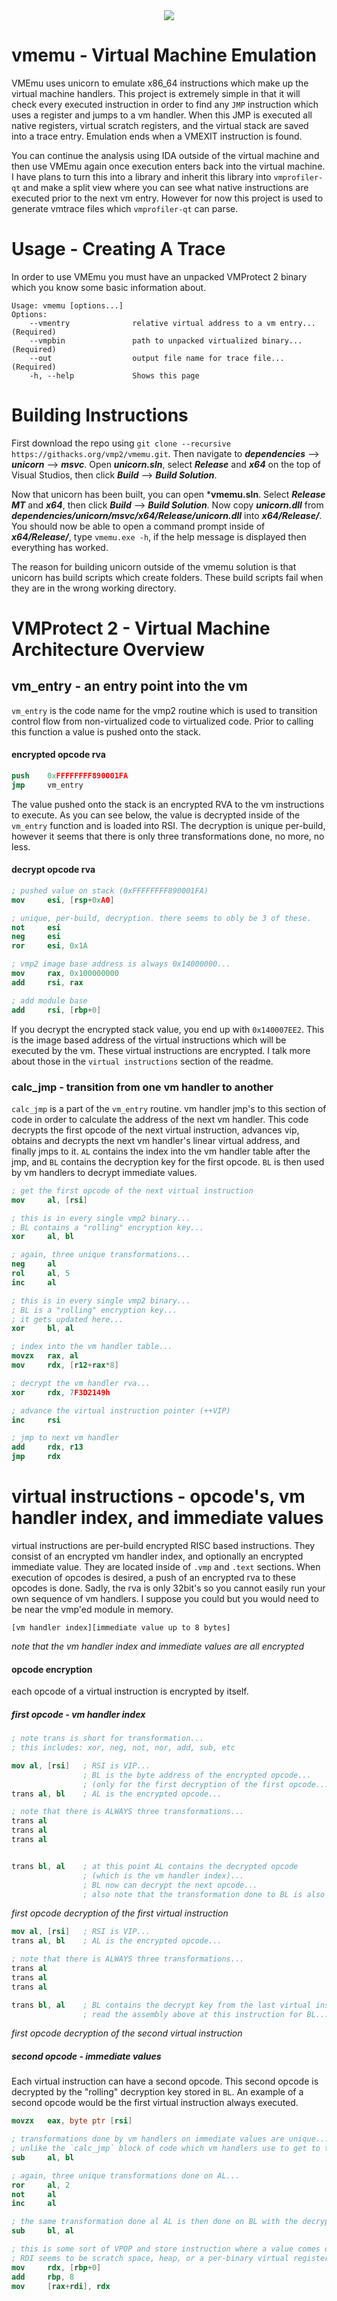 <div align="center">
    <div>
        <img src="https://githacks.org/uploads/-/system/project/avatar/374/icon-5.png"/>
    </div>
</div>

# vmemu - Virtual Machine Emulation

VMEmu uses unicorn to emulate x86_64 instructions which make up the virtual machine handlers. This project is extremely simple in that it will check every executed instruction in order to find any `JMP` instruction which uses a register and jumps to a vm handler. When this JMP is executed all native registers, virtual scratch registers, and the virtual stack are saved into a trace entry. Emulation ends when a VMEXIT instruction is found. 

You can continue the analysis using IDA outside of the virtual machine and then use VMEmu again once execution enters back into the virtual machine. I have plans to turn this into a library and inherit this library into `vmprofiler-qt` and make a split view where you can see what native instructions are executed prior to the next vm entry. However for now this project is used to generate vmtrace files which `vmprofiler-qt` can parse.

# Usage - Creating A Trace

In order to use VMEmu you must have an unpacked VMProtect 2 binary which you know some basic information about. 

```
Usage: vmemu [options...]
Options:
    --vmentry              relative virtual address to a vm entry... (Required)
    --vmpbin               path to unpacked virtualized binary... (Required)
    --out                  output file name for trace file... (Required)
    -h, --help             Shows this page
```

# Building Instructions

First download the repo using `git clone --recursive https://githacks.org/vmp2/vmemu.git`. Then navigate to ***dependencies*** --> ***unicorn*** --> ***msvc***. Open ***unicorn.sln***, select ***Release*** and ***x64*** on the top of Visual Studios, then click ***Build*** --> ***Build Solution***.

Now that unicorn has been built, you can open ***vmemu.sln**. Select ***Release MT*** and ***x64***, then click ***Build*** --> ***Build Solution***. Now copy ***unicorn.dll*** from ***dependencies/unicorn/msvc/x64/Release/unicorn.dll*** into ***x64/Release/***. You should now be able to open a command prompt inside of ***x64/Release/***, type `vmemu.exe -h`, if the help message is displayed then everything has worked.

The reason for building unicorn outside of the vmemu solution is that unicorn has build scripts which create folders. These build scripts fail when they are in the wrong working directory. 

# VMProtect 2 - Virtual Machine Architecture Overview

## vm_entry - an entry point into the vm

`vm_entry` is the code name for the vmp2 routine which is used to transition control flow from non-virtualized code to virtualized code. Prior to calling this function a value is pushed onto the stack.

#### encrypted opcode rva

```nasm
push    0xFFFFFFFF890001FA
jmp     vm_entry
```

The value pushed onto the stack is an encrypted RVA to the vm instructions to execute. As you can see below, the value is decrypted inside of the `vm_entry` function and is loaded into RSI. The decryption is unique per-build, however it seems that there is only three transformations done, no more, no less.

#### decrypt opcode rva

```nasm
; pushed value on stack (0xFFFFFFFF890001FA)
mov     esi, [rsp+0xA0]

; unique, per-build, decryption. there seems to obly be 3 of these.
not     esi
neg     esi
ror     esi, 0x1A

; vmp2 image base address is always 0x14000000... 
mov     rax, 0x100000000 
add     rsi, rax

; add module base
add     rsi, [rbp+0]
```

If you decrypt the encrypted stack value, you end up with `0x140007EE2`. This is the image based address of the virtual instructions which will be executed by the vm. These virtual instructions are encrypted. I talk more about those in the `virtual instructions` section of the readme.

### calc_jmp - transition from one vm handler to another

`calc_jmp` is a part of the `vm_entry` routine. vm handler jmp's to this section of code in order to calculate the address of the next vm handler. This code decrypts the first opcode of the next virtual instruction, advances vip, obtains and decrypts the next vm handler's linear virtual address, and finally jmps to it. `AL` contains the index into the vm handler table after the jmp, and `BL` contains the decryption key for the first opcode. `BL` is then used by vm handlers to decrypt immediate values.

```nasm
; get the first opcode of the next virtual instruction
mov     al, [rsi]

; this is in every single vmp2 binary... 
; BL contains a "rolling" encryption key... 
xor     al, bl

; again, three unique transformations...
neg     al
rol     al, 5
inc     al

; this is in every single vmp2 binary...
; BL is a "rolling" encryption key...
; it gets updated here...
xor     bl, al

; index into the vm handler table...
movzx   rax, al
mov     rdx, [r12+rax*8]

; decrypt the vm handler rva...
xor     rdx, 7F3D2149h

; advance the virtual instruction pointer (++VIP)
inc     rsi

; jmp to next vm handler
add     rdx, r13
jmp     rdx
```

# virtual instructions - opcode's, vm handler index, and immediate values

virtual instructions are per-build encrypted RISC based instructions. They consist of an encrypted vm handler index, and optionally an encrypted immediate value. They are located inside of `.vmp` and `.text` sections. When execution of opcodes is desired, a push of an encrypted rva to these opcodes is done. Sadly, the rva is only 32bit's so you cannot easily run your own sequence of vm handlers. I suppose you could but you would need to be near the vmp'ed module in memory.

```
[vm handler index][immediate value up to 8 bytes]
```

*note that the vm handler index and immediate values are all encrypted*

#### opcode encryption

each opcode of a virtual instruction is encrypted by itself. 

##### first opcode - vm handler index

```nasm
; note trans is short for transformation...
; this includes: xor, neg, not, nor, add, sub, etc

mov al, [rsi]   ; RSI is VIP...
                ; BL is the byte address of the encrypted opcode...
                ; (only for the first decryption of the first opcode....)
trans al, bl    ; AL is the encrypted opcode...

; note that there is ALWAYS three transformations...
trans al
trans al
trans al


trans bl, al    ; at this point AL contains the decrypted opcode 
                ; (which is the vm handler index)...
                ; BL now can decrypt the next opcode...
                ; also note that the transformation done to BL is also done to AL...
```

*first opcode decryption of the first virtual instruction*


```nasm
mov al, [rsi]   ; RSI is VIP...
trans al, bl    ; AL is the encrypted opcode...

; note that there is ALWAYS three transformations...
trans al
trans al
trans al

trans bl, al    ; BL contains the decrypt key from the last virtual instruction... 
                ; read the assembly above at this instruction for BL...
```

*first opcode decryption of the second virtual instruction*

##### second opcode - immediate values

Each virtual instruction can have a second opcode. This second opcode is decrypted by the "rolling" decryption key stored in `BL`. An example of a second opcode would be the first virtual instruction always executed. 

```nasm
movzx   eax, byte ptr [rsi]

; transformations done by vm handlers on immediate values are unique... 
; unlike the `calc_jmp` block of code which vm handlers use to get to the next virtual instruction...
sub     al, bl

; again, three unique transformations done on AL...
ror     al, 2
not     al
inc     al

; the same transformation done al AL is then done on BL with the decrypted opcode...
sub     bl, al

; this is some sort of VPOP and store instruction where a value comes off the virtual stack and into a place in RDI
; RDI seems to be scratch space, heap, or a per-binary virtual register mapping, not sure yet.
mov     rdx, [rbp+0]
add     rbp, 8
mov     [rax+rdi], rdx
```